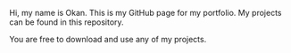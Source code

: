 Hi, my name is Okan.
This is my GitHub page for my portfolio.
My projects can be found in this repository.

You are free to download and use any of my projects.
